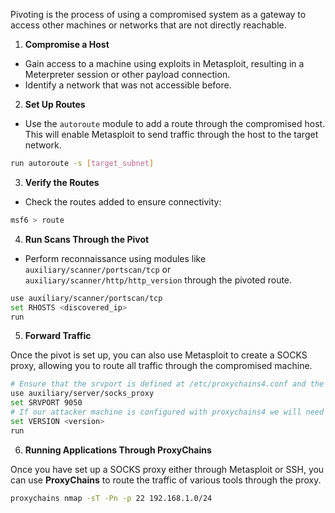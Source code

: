 Pivoting  is the process of using a compromised system as a gateway to access other machines or networks that are not directly reachable.

1. **Compromise a Host**
- Gain access to a machine using exploits in Metasploit, resulting in a Meterpreter session or other payload connection. 
- Identify a network that was not accessible before.

2.  **Set Up Routes**

- Use the `autoroute` module to add a route through the compromised host. This will enable Metasploit to send traffic through the host to the target network.

```bash
run autoroute -s [target_subnet]
```

3. **Verify the Routes**

- Check the routes added to ensure connectivity:

```bash
msf6 > route
```

4. **Run Scans Through the Pivot**

- Perform reconnaissance using modules like `auxiliary/scanner/portscan/tcp` or `auxiliary/scanner/http/http_version` through the pivoted route.

```bash
use auxiliary/scanner/portscan/tcp
set RHOSTS <discovered_ip>
run
```

5. **Forward Traffic**

Once the pivot is set up, you can also use Metasploit to create a SOCKS proxy, allowing you to route all traffic through the compromised machine.

```bash
# Ensure that the srvport is defined at /etc/proxychains4.conf and the socks version in use. 
use auxiliary/server/socks_proxy
set SRVPORT 9050
# If our attacker machine is configured with proxychains4 we will need to specify the version 4a
set VERSION <version>
run
```

6. **Running Applications Through ProxyChains** 

Once you have set up a SOCKS proxy either through Metasploit or SSH, you can use **ProxyChains** to route the traffic of various tools through the proxy.

```bash
proxychains nmap -sT -Pn -p 22 192.168.1.0/24
```